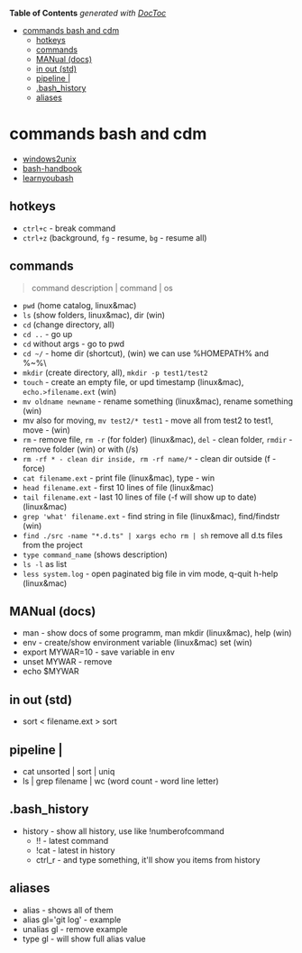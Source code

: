 <!-- START doctoc generated TOC please keep comment here to allow auto update -->
<!-- DON'T EDIT THIS SECTION, INSTEAD RE-RUN doctoc TO UPDATE -->
**Table of Contents**  *generated with [DocToc](https://github.com/thlorenz/doctoc)*

- [commands bash and cdm](#commands-bash-and-cdm)
  - [hotkeys](#hotkeys)
  - [commands](#commands)
  - [MANual (docs)](#manual-docs)
  - [in out (std)](#in-out-std)
  - [pipeline |](#pipeline-)
  - [.bash_history](#bash_history)
  - [aliases](#aliases)

<!-- END doctoc generated TOC please keep comment here to allow auto update -->

# commands bash and cdm

- [windows2unix](http://www.lemoda.net/windows/windows2unix/windows2unix.html)
- [bash-handbook](https://github.com/denysdovhan/bash-handbook)
- [learnyoubash](https://github.com/denysdovhan/learnyoubash)

## hotkeys

- `ctrl+c` - break command
- `ctrl+z` (background, `fg` - resume, `bg` - resume all)

## commands

> command description | command | os

- `pwd` (home catalog, linux&mac)
- `ls` (show folders, linux&mac), dir (win)
- `cd` (change directory, all)
- `cd ..` - go up
- `cd` without args - go to pwd
- `cd ~/` - home dir (shortcut), (win) we can use %HOMEPATH% and %~%\
- `mkdir` (create directory, all), `mkdir -p test1/test2`
- `touch` - create an empty file, or upd timestamp (linux&mac), `echo.>filename.ext` (win)
- `mv oldname newname` - rename something (linux&mac), rename something (win)
- mv also for moving, `mv test2/* test1` - move all from test2 to test1, move - (win)
- `rm` - remove file, `rm -r` (for folder) (linux&mac), `del` - clean folder, `rmdir` - remove folder (win) or with (/s)
- `rm -rf * - clean dir inside, rm -rf name/*` - clean dir outside (f - force)
- `cat filename.ext` - print file (linux&mac), type - win
- `head filename.ext` - first 10 lines of file (linux&mac)
- `tail filename.ext` - last 10 lines of file (-f will show up to date) (linux&mac)
- `grep 'what' filename.ext` - find string in file (linux&mac), find/findstr (win)
- `find ./src -name "*.d.ts" | xargs echo rm | sh`  remove all d.ts files from the project
- `type command_name`  (shows description)
- `ls -l` as list
- `less system.log` - open paginated big file in vim mode, q-quit h-help (linux&mac)

## MANual (docs)

- man - show docs of some programm, man mkdir (linux&mac), help (win)
- env - create/show environment variable (linux&mac) set (win)
- export MYWAR=10 - save variable in env
- unset MYWAR - remove
- echo $MYWAR

## in out (std)

- sort < filename.ext > sort

## pipeline |

- cat unsorted | sort | uniq
- ls | grep filename | wc (word count - word line letter)

## .bash_history

- history - show all history, use like !numberofcommand
  - !! - latest command
  - !cat - latest in history
  - ctrl_r - and type something, it'll show you items from history

## aliases

- alias - shows all of them
- alias gl='git log' - example
- unalias gl - remove example
- type gl - will show full alias value
